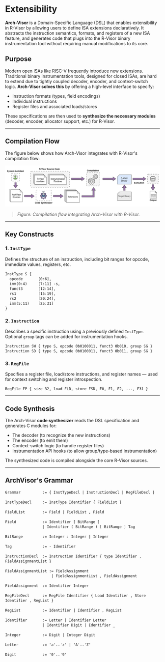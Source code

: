 # Extensibility

**Arch-Visor** is a Domain-Specific Language (DSL) that enables extensibility in R-Visor by allowing users to define ISA extensions declaratively. It abstracts the instruction semantics, formats, and registers of a new ISA feature, and generates code that plugs into the R-Visor binary instrumentation tool without requiring manual modifications to its core.


## Purpose

Modern open ISAs like RISC-V frequently introduce new extensions. Traditional binary instrumentation tools, designed for closed ISAs, are hard to extend due to tightly coupled decoder, encoder, and context-switch logic. **Arch-Visor solves this** by offering a high-level interface to specify:

- Instruction formats (types, field encodings)
- Individual instructions
- Register files and associated loads/stores

These specifications are then used to **synthesize the necessary modules** (decoder, encoder, allocator support, etc.) for R-Visor.

---

## Compilation Flow

The figure below shows how Arch-Visor integrates with R-Visor's compilation flow:

![Arch-Visor Compilation Diagram](./images/archvisor.drawio.png)

> *Figure: Compilation flow integrating Arch-Visor with R-Visor.*

---

## Key Constructs

### 1. `InstType`
Defines the structure of an instruction, including bit ranges for opcode, immediate values, registers, etc.

```archvisor
InstType S {
  opcode       [0:6],
  imm(0:4)     [7:11] -s,
  funct3       [12:14],
  rs1          [15:19],
  rs2          [20:24],
  imm(5:11)    [25:31]
}
```

### 2. `Instruction`

Describes a specific instruction using a previously defined `InstType`. Optional `group` tags can be added for instrumentation hooks.

```archvisor
Instruction SW { type S, opcode 0b0100011, funct3 0b010, group SG }
Instruction SD { type S, opcode 0b0100011, funct3 0b011, group SG }
```

### 3. `RegFile`

Specifies a register file, load/store instructions, and register names — used for context switching and register introspection.

```archvisor
RegFile FP { size 32, load FLD, store FSD, F0, F1, F2, ..., F31 }
```

---

## Code Synthesis

The Arch-Visor **code synthesizer** reads the DSL specification and generates C modules for:

* The decoder (to recognize the new instructions)
* The encoder (to emit them)
* Context-switch logic (to handle register files)
* Instrumentation API hooks (to allow group/type-based instrumentation)

The synthesized code is compiled alongside the core R-Visor sources.

---


## ArchVisor's Grammar

```text
Grammar          := { InstTypeDecl | InstructionDecl | RegFileDecl }

InstTypeDecl     := InstType Identifier { FieldList }

FieldList        := Field | FieldList , Field

Field            := Identifier [ BitRange ]
                 | Identifier ( BitRange ) [ BitRange ] Tag

BitRange         := Integer : Integer | Integer

Tag              := - Identifier

InstructionDecl  := Instruction Identifier { type Identifier , FieldAssignmentList }

FieldAssignmentList := FieldAssignment
                     | FieldAssignmentList , FieldAssignment

FieldAssignment  := Identifier Integer

RegFileDecl      := RegFile Identifier { Load Identifier , Store Identifier , RegList }

RegList          := Identifier | Identifier , RegList

Identifier       := Letter | Identifier Letter
                 | Identifier Digit | Identifier _

Integer          := Digit | Integer Digit

Letter           := 'a'..'z' | 'A'..'Z'

Digit            := '0'..'9'
```



<br><br>



